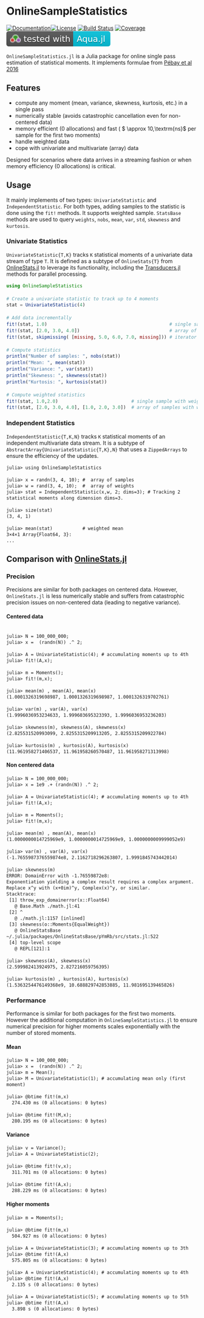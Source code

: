 # OnlineSampleStatistics

[![Documentation][doc-img]][doc-url][![License][license-img]][license-url] [![Build Status][github-ci-img]][github-ci-url] [![Coverage][codecov-img]][codecov-url] [![Aqua QA][aqua-img]][aqua-url]

[license-url]: ./LICENSE.md
[license-img]: http://img.shields.io/badge/license-MIT-brightgreen.svg?style=flat
[github-ci-img]: https://github.com/FerreolS/OnlineSampleStatistics.jl/actions/workflows/CI.yml/badge.svg?branch=master
[github-ci-url]: https://github.com/FerreolS/OnlineSampleStatistics.jl/actions/workflows/CI.yml?query=branch%3Amaster
[codecov-img]: http://codecov.io/github/FerreolS/OnlineSampleStatistics.jl/coverage.svg?branch=master
[codecov-url]: http://codecov.io/github/FerreolS/OnlineSampleStatistics.jl?branch=master
[aqua-img]: https://raw.githubusercontent.com/JuliaTesting/Aqua.jl/master/badge.svg
[aqua-url]: https://github.com/JuliaTesting/Aqua.jl
[doc-img]: https://img.shields.io/badge/docs-latest-blue.svg
[doc-url]: https://ferreols.github.io/OnlineSampleStatistics.jl/dev/

`OnlineSampleStatistics.jl` is a Julia package for online single pass estimation of statistical moments. It implements  formulae from [Pébay et al 2016](https://doi.org/10.1007/s00180-015-0637-z)

## Features

- compute any moment (mean, variance, skewness, kurtosis, etc.) in a single pass
- numerically stable (avoids catastrophic cancellation even for non-centered data)
- memory efficient (0 allocations) and fast ( $ \approx 10\,\textrm{ns}$  per sample for the first two moments)
- handle weighted data
- cope with univariate and multivariate (array) data
  
Designed for scenarios where data arrives in a streaming fashion or when memory efficiency (0 allocations) is critical.

## Usage

It  mainly implements of two types: `UnivariateStatistic`  and `IndependentStatistic`. For both types, 
adding samples to the statistic is done using the `fit!` methods.  It supports weighted sample.
`StatsBase` methods are used to query `weights`, `nobs`, `mean`, `var`, `std`, `skewness` and `kurtosis`.

### Univariate Statistics
`UnivariateStatistic{T,K}` tracks `K` statistical moments of a univariate data stream of type `T`.  It is defined as a subtype of `OnlineStats{T}` from  [OnlineStats.jl](https://github.com/joshday/OnlineStats.jl) to leverage its functionality, including the [Transducers.jl](https://github.com/JuliaFolds/Transducers.jl)   methods for parallel processing. 

```julia
using OnlineSampleStatistics

# Create a univariate statistic to track up to 4 moments
stat = UnivariateStatistic(4)

# Add data incrementally
fit!(stat, 1.0)                                             # single sample
fit!(stat, [2.0, 3.0, 4.0])                                 # array of samples
fit!(stat, skipmissing( [missing, 5.0, 6.0, 7.0, missing])) # iterator of samples

# Compute statistics
println("Number of samples: ", nobs(stat)) 
println("Mean: ", mean(stat))
println("Variance: ", var(stat))
println("Skewness: ", skewness(stat))
println("Kurtosis: ", kurtosis(stat))

# Compute weighted statistics
fit!(stat, 1.0,2.0)                           # single sample with weight
fit!(stat, [2.0, 3.0, 4.0], [1.0, 2.0, 3.0])  # array of samples with weights
```

### Independent Statistics

`IndependentStatistic{T,K,N}` tracks `K` statistical moments of an independent multivariate data stream. It is a subtype of `AbstractArray{UnivariateStatistic{T,K},N}` that uses a `ZippedArrays` to ensure the efficiency of the updates.

```julia-repl
julia> using OnlineSampleStatistics

julia> x = randn(3, 4, 10); #  array of samples
julia> w = rand(3, 4, 10);  #  array of weights
julia> stat = IndependentStatistic(x,w, 2; dims=3); # Tracking 2  statistical moments along dimension dims=3.

julia> size(stat)
(3, 4, 1)

julia> mean(stat)           # weighted mean
3×4×1 Array{Float64, 3}:
...
```

## Comparison with [OnlineStats.jl](https://github.com/joshday/OnlineStats.jl)

### Precision

Precisions are similar for both packages on centered data. However, `OnlineStats.jl` is less  numerically stable and suffers from catastrophic precision issues on non-centered data (leading to negative variance).

#### Centered data

```julia-repl

julia> N = 100_000_000;
julia> x =  (randn(N)) .^ 2;

julia> A = UnivariateStatistic(4); # accumulating moments up to 4th
julia> fit!(A,x);

julia> m = Moments();
julia> fit!(m,x);

julia> mean(m) , mean(A), mean(x)
(1.0001326319698987, 1.0001326319698987, 1.0001326319702761)

julia> var(m) , var(A), var(x)
(1.9996036953234633, 1.999603695323393, 1.9996036953236203)

julia> skewness(m), skewness(A), skewness(x)
(2.825531520993099, 2.8255315209913205, 2.8255315209922784)

julia> kurtosis(m) , kurtosis(A), kurtosis(x)
(11.961958271406537, 11.961958260570487, 11.961958271313998)

```

#### Non centered data

```julia-repl
julia> N = 100_000_000;
julia> x = 1e9 .+ (randn(N)) .^ 2;

julia> A = UnivariateStatistic(4); # accumulating moments up to 4th
julia> fit!(A,x);

julia> m = Moments();
julia> fit!(m,x);

julia> mean(m) , mean(A), mean(x)
(1.0000000014725969e9, 1.0000000014725969e9, 1.0000000009999052e9)

julia> var(m) , var(A), var(x)
(-1.7655987376559874e8, 2.1162718296263807, 1.9991845743442014)

julia> skewness(m)
ERROR: DomainError with -1.76559872e8:
Exponentiation yielding a complex result requires a complex argument.
Replace x^y with (x+0im)^y, Complex(x)^y, or similar.
Stacktrace:
 [1] throw_exp_domainerror(x::Float64)
   @ Base.Math ./math.jl:41
 [2] ^
   @ ./math.jl:1157 [inlined]
 [3] skewness(o::Moments{EqualWeight})
   @ OnlineStatsBase ~/.julia/packages/OnlineStatsBase/pYmRb/src/stats.jl:522
 [4] top-level scope
   @ REPL[121]:1

julia> skewness(A), skewness(x)
(2.599982413924975, 2.827216059756395)

julia> kurtosis(m) , kurtosis(A), kurtosis(x)
(1.5363254476149368e9, 10.688829742853885, 11.981695139465826)

```

### Performance

Performance is similar for both packages for the first two moments. However the additional computation in `OnlineSampleStatistics.jl` to ensure numerical precision for higher moments scales exponentially with the number of stored moments.

#### Mean

```julia-repl
julia> N = 100_000_000;
julia> x =  (randn(N)) .^ 2;
julia> m = Mean();
julia> M = UnivariateStatistic(1); # accumulating mean only (first moment)

julia> @btime fit!(m,x)
  274.430 ms (0 allocations: 0 bytes)

julia> @btime fit!(M,x);
  280.195 ms (0 allocations: 0 bytes)
```

#### Variance

```julia-repl
julia> v = Variance();
julia> A = UnivariateStatistic(2); 

julia> @btime fit!(v,x);
  311.701 ms (0 allocations: 0 bytes)

julia> @btime fit!(A,x);
  288.229 ms (0 allocations: 0 bytes)
```

#### Higher moments

```julia-repl
julia> m = Moments();

julia> @btime fit!(m,x)
  504.927 ms (0 allocations: 0 bytes)

julia> A = UnivariateStatistic(3); # accumulating moments up to 3th
julia> @btime fit!(A,x)
  575.805 ms (0 allocations: 0 bytes)

julia> A = UnivariateStatistic(4); # accumulating moments up to 4th
julia> @btime fit!(A,x)
  2.135 s (0 allocations: 0 bytes)

julia> A = UnivariateStatistic(5); # accumulating moments up to 5th
julia> @btime fit!(A,x)
  3.898 s (0 allocations: 0 bytes)
```

